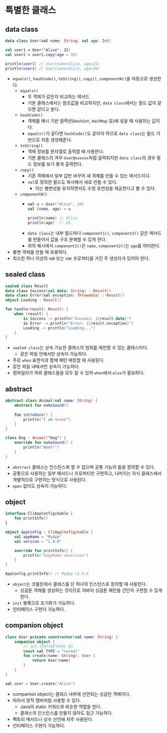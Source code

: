 # 특별한 클래스
## data class
```kotlin
data class User(val name: String, val age: Int)

val user1 = User("Alice", 25)
val user2 = user1.copy(age = 30)

println(user1) // User(name=Alice, age=25)
println(user2) // User(name=Alice, age=30)
```
- `equals()`, `hashCode()`, `toString()`, `copy()`, `componentN()`을 자동으로 생성한다.
  - `equals()`
    - 두 객체가 같은지 비교하는 메서드
    - 기본 클래스에서는 참조값을 비교하지만, `data class`에서는 필드 값이 같으면 같다고 본다.
  - `hashCode()`
    - 객체를 해시 기반 컬렉션(`HashSet`, `HashMap` 등)에 넣을 때 사용하는 값이다.
    - `equals()`가 같다면 `hashCode()`도 같아야 하므로 `data class`는 필드 기반으로 자동 생성해준다.
  - `toString()`
    - 객체 정보를 문자열로 출력할 때 사용한다.
    - 기본 클래스의 겨우 `User@xxxxxx`처럼 출력되지만 `data class`의 경우 필드 정보를 보기 좋게 출력한다.
  - `copy()`
    - 기존 객체에서 일부 값만 바꾸어 새 객체를 만들 수 있는 메서드이다.
    - `val`로 정의한 필드도 복사해서 새로 만들 수 있다.
      - 이는 불변성을 유지하면서도 수정 유연성을 제공한다고 볼 수 있다.
  - `componentN()`
    - ```kotlin
      val u = User("Alice", 20)
      val (name, age) = u
    
      println(name) // Alice
      println(age)  // 20
      ``` 
    - `data class`는 내부 필드마다 `component1()`, `component2()` 같은 메서드를 만들어서 값을 구조 분해할 수 있게 한다.
    - 위의 예시에서 `component1()`은 `name`, `component2()`는 `age`를 의미한다.
- 불변 객체를 만들 때 유용하다.
- 최소한 하나 이상의 val 또는 var 프로퍼티를 가진 주 생성자가 있어야 한다.

## sealed class
```kotlin
sealed class Result
data class Success(val data: String) : Result()
data class Error(val exception: Throwable) : Result()
object Loading : Result()

fun handle(result: Result) {
    when (result) {
        is Success -> println("Success: ${result.data}")
        is Error -> println("Error: ${result.exception}")
        Loading -> println("Loading...")
    }
}
```
- `sealed class`는 상속 가능한 클래스의 범위를 제한할 수 있는 클래스이다.
  - 같은 파일 안에서만 상속이 가능하다.
- 주로 `when` 표현식과 함께 패턴 매칭할 때 사용된다.
- 같은 파일 내에서만 상속이 가능하다.
- 컴파일러가 하위 클래스들을 모두 알 수 있어 `when`에서 `else`가 필요하다.

## abstract 
```kotlin
abstract class Animal(val name: String) {
    abstract fun makeSound()
    
    fun introduce() {
        println("I am $name")
    }
}

class Dog : Animal("Dog") {
    override fun makeSound() {
        println("Woof!")
    }
}
```
- `abstract` 클래스는 인스턴스화 할 수 없으며 공통 기능의 틀을 정의할 수 있다.
- 공통으로 사용하는 일부 메서드나 프로퍼티만 구현하고, 나머지는 자식 클래스에서 개별적으로 구현하는 방식으로 사용된다.
-  `open` 없이도 상속이 가능하다.

## object
```kotlin
interface CliAppConfigckable {
    fun printInfo()
}

object AppConfig : CliAppConfigckable {
    val appName = "MyApp"
    val version = "1.0.0"

    override fun printInfo() {
        println("$appName v$version")
    }
}

AppConfig.printInfo() // MyApp v1.0.0
```
- `object`는 코틀린에서 클래스를 단 하나의 인스턴스로 정의할 때 사용한다.
  - 싱글톤 객체를 생성하는 것이므로 자바의 싱글톤 패턴을 간단히 구현할 수 있게 한다.
- `init` 블록으로 초기화가 가능하다.
- 인터페이스 구현이 가능하다.

## companion object
```kotlin
class User private constructor(val name: String) {
    companion object {
        // 상수 선언(대문자여야 함)
        const val TYPE = "normal"
        fun create(name: String): User {
            return User(name)
        }
    }
}

val user = User.create("Alice")
```
- companion object는 클래스 내부에 선언되는 싱글턴 객체이다. 
- 따라서 정적 멤버처럼 사용할 수 있다. 
  - Java의 static 키워드와 비슷한 역할을 한다.
  - 클래스의 인스턴스를 만들지 않아도 접근 가능하다.
- 팩토리 메서드나 상수 선언에 자주 사용된다.
- 인터페이스 구현이 가능하다.
